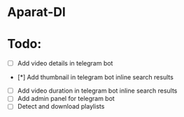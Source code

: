 # Aparat-Dl


# Todo:
- [ ] Add video details in telegram bot
- [*] Add thumbnail in telegram bot inline search results
- [ ] Add video duration in telegram bot inline search results
- [ ] Add admin panel for telegram bot
- [ ] Detect and download playlists
